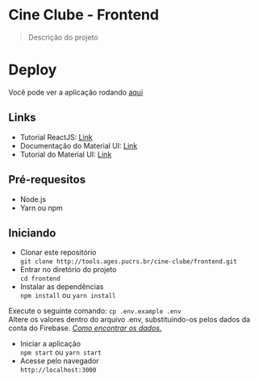 # Cine Clube - Frontend

> Descrição do projeto

# Deploy
Você pode ver a aplicação rodando <a href="https://cineclube-frontend.herokuapp.com/">aqui</a>

## **Links**

- Tutorial ReactJS: [Link](https://www.youtube.com/playlist?list=PL4cUxeGkcC9gZD-Tvwfod2gaISzfRiP9d)
- Documentação do Material UI: [Link](https://material-ui.com/components/buttons)
- Tutorial do Material UI: [Link](https://www.youtube.com/watch?v=0KEpWHtG10M&list=PL4cUxeGkcC9gjxLvV4VEkZ6H6H4yWuS58)

## Pré-requesitos

- Node.js
- Yarn ou npm

## Iniciando

- Clonar este repositório  
  `git clone http://tools.ages.pucrs.br/cine-clube/frontend.git`
- Entrar no diretório do projeto  
  `cd frontend`
- Instalar as dependências  
  `npm install` ou `yarn install`

Execute o seguinte comando:
`cp .env.example .env`  
Altere os valores dentro do arquivo .env, substituindo-os pelos dados da conta do Firebase.
_[Como encontrar os dados.](https://tools.ages.pucrs.br/cine-clube/cineclube-wiki/wikis/configuracao#obtendo-os-dados-do-firebase)_


- Iniciar a aplicação  
  `npm start` ou `yarn start`
- Acesse pelo navegador  
  `http://localhost:3000`
